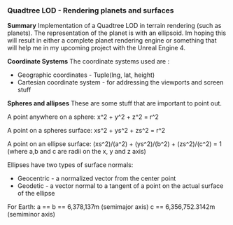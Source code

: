### Quadtree LOD - Rendering planets and surfaces

**Summary** 
Implementation of a Quadtree LOD in terrain rendering (such as planets). The representation of the planet is with an ellipsoid. Im hoping this will result in either a complete planet rendering engine or something that will help me in my upcoming project with the Unreal Engine 4.

**Coordinate Systems**
The coordinate systems used are :

* Geographic coordinates - Tuple(lng, lat, height)
* Cartesian coordinate system - for addressing the viewports and screen stuff

**Spheres and allipses**
These are some stuff that are important to point out.

A point anywhere on a sphere:
x^2 + y^2 + z^2 = r^2

A point on a spheres surface:
xs^2 + ys^2 + zs^2 = r^2

A point on an ellipse surface:
(xs^2)/(a^2) + (ys^2)/(b^2) + (zs^2)/(c^2) = 1
(where a,b and c are radii on the x, y and z axis)

Ellipses have two types of surface normals:
* Geocentric - a normalized vector from the center point 
* Geodetic - a vector normal to a tangent of a point on the actual surface of the ellipse 

For Earth: 
a == b == 6,378,137m (semimajor axis)
c == 6,356,752.3142m (semiminor axis)

